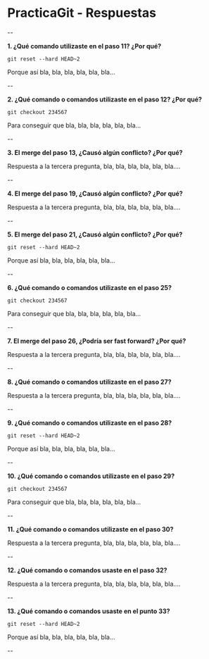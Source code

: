 # PracticaGit - Respuestas

--

**1. ¿Qué comando utilizaste en el paso 11? ¿Por qué?**

`git reset --hard HEAD~2` 

Porque así bla, bla, bla, bla, bla, bla...

--

**2. ¿Qué comando o comandos utilizaste en el paso 12? ¿Por qué?**

`git checkout 234567` 

Para conseguir que  bla, bla, bla, bla, bla, bla...

--

**3. El merge del paso 13, ¿Causó algún conflicto? ¿Por qué?**

Respuesta a la tercera pregunta, bla, bla, bla, bla, bla, bla....

--

**4. El merge del paso 19, ¿Causó algún conflicto? ¿Por qué?**

Respuesta a la tercera pregunta, bla, bla, bla, bla, bla, bla....

--

**5. El merge del paso 21, ¿Causó algún conflicto? ¿Por qué?**

`git reset --hard HEAD~2` 

Porque así bla, bla, bla, bla, bla, bla...

--

**6. ¿Qué comando o comandos utilizaste en el paso 25?**

`git checkout 234567` 

Para conseguir que  bla, bla, bla, bla, bla, bla...

--

**7. El merge del paso 26, ¿Podría ser fast forward? ¿Por qué?**

Respuesta a la tercera pregunta, bla, bla, bla, bla, bla, bla....

--

**8. ¿Qué comando o comandos utilizaste en el paso 27?**

Respuesta a la tercera pregunta, bla, bla, bla, bla, bla, bla....

--

**9. ¿Qué comando o comandos utilizaste en el paso 28?**

`git reset --hard HEAD~2` 

Porque así bla, bla, bla, bla, bla, bla...

--

**10. ¿Qué comando o comandos utilizaste en el paso 29?**

`git checkout 234567` 

Para conseguir que  bla, bla, bla, bla, bla, bla...

--

**11. ¿Qué comando o comandos utilizaste en el paso 30?**

Respuesta a la tercera pregunta, bla, bla, bla, bla, bla, bla....

--

**12. ¿Qué comando o comandos usaste en el paso 32?**

Respuesta a la tercera pregunta, bla, bla, bla, bla, bla, bla....

--

**13. ¿Qué comando o comandos usaste en el punto 33?**

`git reset --hard HEAD~2` 

Porque así bla, bla, bla, bla, bla, bla...

--